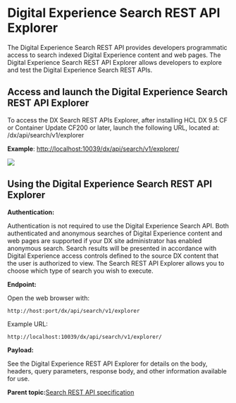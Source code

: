 # Digital Experience Search REST API Explorer

The Digital Experience Search REST API provides developers programmatic access to search indexed Digital Experience content and web pages. The Digital Experience Search REST API Explorer allows developers to explore and test the Digital Experience Search REST APIs.

## Access and launch the Digital Experience Search REST API Explorer

To access the DX Search REST APIs Explorer, after installing HCL DX 9.5 CF or Container Update CF200 or later, launch the following URL, located at: /dx/api/search/v1/explorer

**Example**: [http://localhost:10039/dx/api/search/v1/explorer/](http://localhost:10039/dx/api/search/v1/explorer/)

![](../images/DX_Search_Rest_API.png)

## Using the Digital Experience Search REST API Explorer

**Authentication:**

Authentication is not required to use the Digital Experience Search API. Both authenticated and anonymous searches of Digital Experience content and web pages are supported if your DX site administrator has enabled anonymous search. Search results will be presented in accordance with Digital Experience access controls defined to the source DX content that the user is authorized to view. The Search REST API Explorer allows you to choose which type of search you wish to execute.

**Endpoint:**

Open the web browser with:

```
http://host:port/dx/api/search/v1/explorer
```

Example URL:

```
http://localhost:10039/dx/api/search/v1/explorer/
```

**Payload:**

See the Digital Experience REST API Explorer for details on the body, headers, query parameters, response body, and other information available for use.

**Parent topic:**[Search REST API specification](../search-rest-api/search.md)

